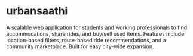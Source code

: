 # urbansaathi
A scalable web application for students and working professionals to find accommodations, share rides, and buy/sell used items. Features include location-based filters, route-based ride recommendations, and a community marketplace. Built for easy city-wide expansion.
